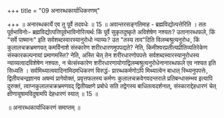 +++
title = "09 अनारब्धकार्याधिकरणम्"

+++
॥ अनारब्धकार्ये एव तु पूर्वे तदवधेः ॥ 15 ॥ अवान्तरसङ्गतिमाह - ब्रह्मविद्योत्पत्तेरिति । ततः पूर्वभाविनोः- ब्रह्मविद्योत्पत्तिपूर्वभाविनोरित्यर्थः किं पूर्वे सुकृतदुष्कृते अविशेषेण नश्यतः? उतानारब्धफले, किं "सर्वे पाष्मानः" इति सर्वशब्दस्वारस्यानुरोधो न्याय्यः? उत "तस्य ताव"दिति विलम्बश्रुत्यनुरोधः, किं कुलालचक्रभ्रमणवत् कमर्विनाशे संस्कारेण शरीरधारणमुपपद्यते? नेति, किमीश्वरप्रतीत्यप्रीतिव्यतिरेकेण संस्कारकल्पनायां प्रमाणमस्ति? नेति, अस्ति चेत् तेन शरीरधारणोपपत्तेः सर्वशब्दस्वारस्यानुरोधस्य न्याय्यत्वादविशेषेण नश्यतः, न चेत्संस्कारेण शरीरधारणायोगाद्विलम्बश्रुत्यनुरोधेनानारब्धफले एव नश्यत इति सिध्यति । सर्वमिथ्यात्ववादिनामिदमधिकरणं विरुद्धं- प्रारब्धकर्मणोऽपि मिथ्यात्वेन बाधात् स्थ्यिनुपपत्तेः, द्वितीयचन्द्रज्ञानव अषम्यं प्रागेवोक्तं, प्रवृत्तफलस्य कर्मणः कुलालचक्रवेगवदन्तराले प्रतिबन्धासम्भव इत्यापि दुरुक्तं, त्वाप्नकुलालचक्रभ्रमणवद् द्वितीयक्षणे प्रबोधे सति तद्वेगस्य बाधितत्वदर्शनात्, संस्काराद्देहधारणं चेत् क्षीणायुषामविदुषामपि देहधारणं स्यात् ॥ 15 ॥

॥ अनारब्धकार्याधिकरणं समाप्तम् ॥

